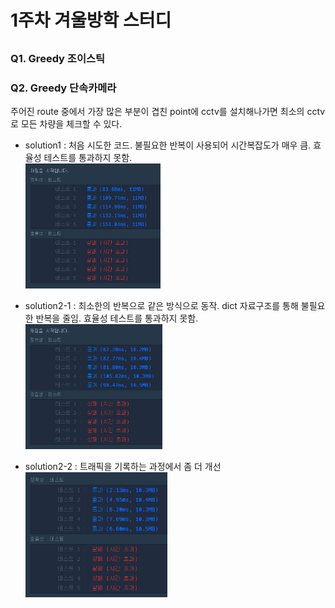 # 1주차 겨울방학 스터디

##

### Q1. Greedy 조이스틱

### Q2. Greedy 단속카메라

주어진 route 중에서 가장 많은 부분이 겹친 point에 cctv를 설치해나가면 최소의 cctv로 모든 차량을 체크할 수 있다.

- solution1 : 처음 시도한 코드. 불필요한 반복이 사용되어 시간복잡도가 매우 큼. 효율성 테스트를 통과하지 못함.<br>
  <img src="./img/단속카메라_s1.png" height="200">

- solution2-1 : 최소한의 반복으로 같은 방식으로 동작. dict 자료구조를 통해 불필요한 반복을 줄임. 효율성 테스트를 통과하지 못함.<br>
  <img src="./img/단속카메라_s21.png" height="200">

- solution2-2 : 트래픽을 기록하는 과정에서 좀 더 개선<br>
  <img src="./img/단속카메라_s22.png" height="200">
